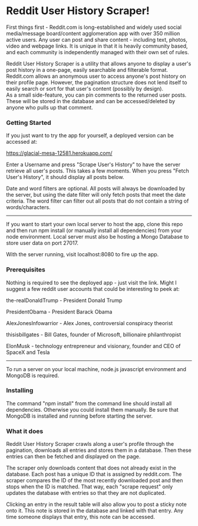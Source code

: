 # Reddit User History Scraper!

First things first - Reddit.com is long-established and widely used social media/message board/content agglomeration app with over 350 million active users.  Any user can post and share content - including text, photos, video and webpage links.  It is unique in that it is heavily community based, and each community is independently managed with their own set of rules.  

Reddit User History Scraper is a utility that allows anyone to display a user's post history in a one-page, easily searchable and filterable format.  Reddit.com allows an anonymous user to access anyone's post history on their profile page.  However, the pagination structure does not lend itself to easily search or sort for that user's content (possibly by design).  
As a small side-feature, you can pin comments to the returned user posts.  These will be stored in the database and can be accessed/deleted by anyone who pulls up that comment.
### Getting Started

If you just want to try the app for yourself, a deployed version can be accessed at:  

https://glacial-mesa-12581.herokuapp.com/

Enter a Username and press "Scrape User's History" to have the server retrieve all user's posts.  This takes a few moments.  When you press "Fetch User's History", it should display all posts below.

Date and word filters are optional.  All posts will always be downloaded by the server, but using the date filter will only fetch posts that meet the date criteria.  The word filter can filter out all posts that do not contain a string of words/characters.  

-------

If you want to start your own local server to host the app, clone this repo and then run npm install (or manually install all dependencies) from your node environment.  Local server must also be hosting a Mongo Database to store user data on port 27017.

With the server running, visit localhost:8080 to fire up the app.

### Prerequisites

Nothing is required to see the deployed app - just visit the link.
Might I suggest a few reddit user accounts that could be interesting to peek at:

the-realDonaldTrump - President Donald Trump 

PresidentObama - President Barack Obama

AlexJonesInfowarrior - Alex Jones, controversial conspiracy theorist

thisisbillgates - Bill Gates, founder of Microsoft, billionaire philanthropist

ElonMusk - technology entrepreneur and visionary, founder and CEO of SpaceX and Tesla

---------

To run a server on your local machine, node.js javascript environment and MongoDB is required.

### Installing

The command "npm install" from the command line should install all dependencies.  Otherwise you could install them manually.  Be sure that MongoDB is installed and running before starting the server.

### What it does

Reddit User History Scraper crawls along a user's profile through the pagination, downloads all entries and stores them in a database.  Then these entries can then be fetched and displayed on the page.  

The scraper only downloads content that does not already exist in the database.  Each post has a unique ID that is assigned by reddit.com.  The scraper compares the ID of the most recently downloaded post and then stops when the ID is matched.  That way, each "scrape request" only updates the database with entries so that they are not duplicated.

Clicking an entry in the result table will also allow you to post a sticky note onto it.  This note is stored in the database and linked with that entry.  Any time someone displays that entry, this note can be accessed.
